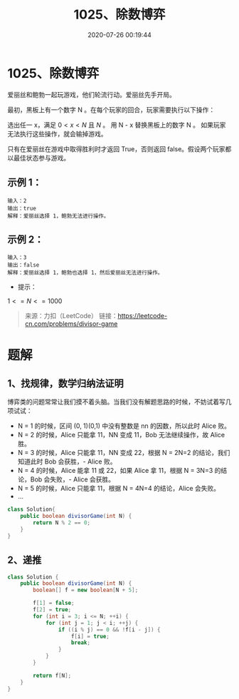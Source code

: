 ﻿---
title: 1025、除数博弈
categories:
- leetcode
tags:
  - null
date: 2020-07-26 00:19:44
---

# 1025、除数博弈
爱丽丝和鲍勃一起玩游戏，他们轮流行动。爱丽丝先手开局。

最初，黑板上有一个数字 N 。在每个玩家的回合，玩家需要执行以下操作：

选出任一 x，满足 $0 < x < N$ 且 $N % x == 0$ 。
用 N - x 替换黑板上的数字 N 。
如果玩家无法执行这些操作，就会输掉游戏。

只有在爱丽丝在游戏中取得胜利时才返回 True，否则返回 false。假设两个玩家都以最佳状态参与游戏。

## 示例 1：
```
输入：2
输出：true
解释：爱丽丝选择 1，鲍勃无法进行操作。
```
## 示例 2：
```
输入：3
输出：false
解释：爱丽丝选择 1，鲍勃也选择 1，然后爱丽丝无法进行操作。
```

- 提示：

$1 <= N <= 1000$

> 来源：力扣（LeetCode）
> 链接：https://leetcode-cn.com/problems/divisor-game

# 题解

## 1、找规律，数学归纳法证明
博弈类的问题常常让我们摸不着头脑。当我们没有解题思路的时候，不妨试着写几项试试：

- N = 1 的时候，区间 (0, 1)(0,1) 中没有整数是 nn 的因数，所以此时 Alice 败。
- N = 2 的时候，Alice 只能拿 11，NN 变成 11，Bob 无法继续操作，故 Alice 胜。
- N = 3 的时候，Alice 只能拿 11，NN 变成 22，根据 N = 2N=2 的结论，我们知道此时 Bob 会获胜，- Alice 败。
- N = 4 的时候，Alice 能拿 11 或 22，如果 Alice 拿 11，根据 N = 3N=3 的结论，Bob 会失败，- Alice 会获胜。
- N = 5 的时候，Alice 只能拿 11，根据 N = 4N=4 的结论，Alice 会失败。
- ...
```java
class Solution{
    public boolean divisorGame(int N) {
        return N % 2 == 0;
    }
}

```
## 2、递推

```java
class Solution {
    public boolean divisorGame(int N) {
        boolean[] f = new boolean[N + 5];

        f[1] = false;
        f[2] = true;
        for (int i = 3; i <= N; ++i) {
            for (int j = 1; j < i; ++j) {
                if ((i % j) == 0 && !f[i - j]) {
                    f[i] = true;
                    break;
                }
            }
        }

        return f[N];
    }
}
```